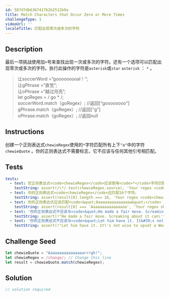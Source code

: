 ```yaml
---
id: 587d7db6367417b2b2512b9a
title: Match Characters that Occur Zero or More Times
challengeType: 1
videoUrl: ''
localeTitle: 匹配出现零次或多次的字符
---
```


## Description
<section id="description">最后一项挑战使用加<code>+</code>号来查找出现一次或多次的字符。还有一个选项可以匹配出现零次或多次的字符。执行此操作的字符是<code>asterisk</code>或<code>star</code> <code>asterisk</code> ： <code>*</code> 。 <blockquote>让soccerWord =“gooooooooal！”; <br>让gPhrase =“直觉”; <br>让oPhrase =“越过月亮”; <br> let goRegex = / go * /; <br> soccerWord.match（goRegex）; //返回[“goooooooo”] <br> gPhrase.match（goRegex）; //返回[“g”] <br> oPhrase.match（goRegex）; //返回null </blockquote></section>

## Instructions
<section id="instructions">创建一个正则表达式<code>chewieRegex</code>使用的<code>*</code>字符匹配所有上下<code>&quot;a&quot;</code>中的字符<code>chewieQuote</code> 。你的正则表达式不需要标志，它不应该与任何其他引号相匹配。 </section>

## Tests
<section id='tests'>

```yml
tests:
  - text: 您正则表达式<code>chewieRegex</code>应该使用<code>*</code>字符匹配零个或多个<code>a</code>字符。
    testString: assert(/\*/.test(chewieRegex.source), 'Your regex <code>chewieRegex</code> should use the <code>*</code> character to match zero or more <code>a</code> characters.');
  - text: 你的正则表达式<code>chewieRegex</code>应匹配16个字符。
    testString: assert(result[0].length === 16, 'Your regex <code>chewieRegex</code> should match 16 characters.');
  - text: 你的正则表达式应该匹配<code>&quot;Aaaaaaaaaaaaaaaa&quot;</code> 。
    testString: assert(result[0] === 'Aaaaaaaaaaaaaaaa', 'Your regex should match <code>"Aaaaaaaaaaaaaaaa"</code>.');
  - text: '你的正则表达式不应该与<code>&quot;He made a fair move. Screaming about it can&#39;t help you.&quot;</code>中的任何角色相匹配<code>&quot;He made a fair move. Screaming about it can&#39;t help you.&quot;</code>'
    testString: assert(!"He made a fair move. Screaming about it can\'t help you.".match(chewieRegex), 'Your regex should not match any characters in <code>"He made a fair move. Screaming about it can&#39t help you."</code>');
  - text: '你的正则表达式不应该与<code>&quot;Let him have it. It&#39;s not wise to upset a Wookiee.&quot;</code>中的任何角色相匹配<code>&quot;Let him have it. It&#39;s not wise to upset a Wookiee.&quot;</code>'
    testString: assert(!"Let him have it. It\'s not wise to upset a Wookiee.".match(chewieRegex), 'Your regex should not match any characters in <code>"Let him have it. It&#39s not wise to upset a Wookiee."</code>');

```

</section>

## Challenge Seed
<section id='challengeSeed'>

<div id='js-seed'>

```js
let chewieQuote = "Aaaaaaaaaaaaaaaarrrgh!";
let chewieRegex = /change/; // Change this line
let result = chewieQuote.match(chewieRegex);

```

</div>



</section>

## Solution
<section id='solution'>

```js
// solution required
```
</section>
